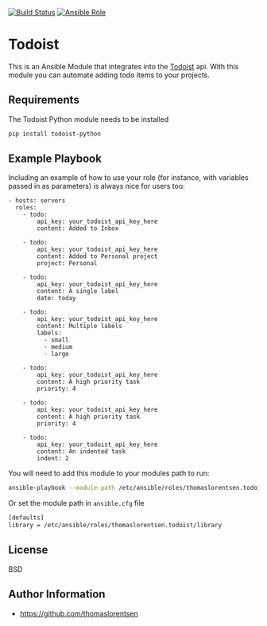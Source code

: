 [![Build Status](https://travis-ci.org/thomaslorentsen/ansible-todoist.svg?branch=master)](https://travis-ci.org/thomaslorentsen/ansible-todoist)
[![Ansible Role](https://img.shields.io/ansible/role/19334.svg)](https://galaxy.ansible.com/thomaslorentsen/todoist/)

Todoist
=========

This is an Ansible Module that integrates into the [Todoist](https://developer.todoist.com) api.
With this module you can automate adding todo items to your projects.

Requirements
------------

The Todoist Python module needs to be installed
```bash
pip install todoist-python
```

Example Playbook
----------------

Including an example of how to use your role (for instance, with variables passed in as parameters) is always nice for users too:

    - hosts: servers
      roles:
        - todo:
            api_key: your_todoist_api_key_here
            content: Added to Inbox
        
        - todo:
            api_key: your_todoist_api_key_here
            content: Added to Personal project
            project: Personal
          
        - todo:
            api_key: your_todoist_api_key_here
            content: A single label
            date: today
        
        - todo:
            api_key: your_todoist_api_key_here
            content: Multiple labels
            labels:
              - small
              - medium
              - large
            
        - todo:
            api_key: your_todoist_api_key_here
            content: A high priority task
            priority: 4

        - todo:
            api_key: your_todoist_api_key_here
            content: A high priority task
            priority: 4
          
        - todo:
            api_key: your_todoist_api_key_here
            content: An indented task
            indent: 2

You will need to add this module to your modules path to run:
```bash
ansible-playbook --module-path /etc/ansible/roles/thomaslorentsen.todoist/library
```
Or set the module path in ```ansible.cfg``` file
```bash
[defaults]
library = /etc/ansible/roles/thomaslorentsen.todoist/library
```

License
-------

BSD

Author Information
------------------

- https://github.com/thomaslorentsen
